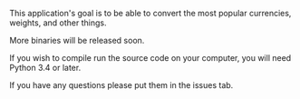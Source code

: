This application's goal is to be able to convert the most popular currencies, weights, and other things.

More binaries will be released soon.

If you wish to compile run the source code on your computer, you will need Python 3.4 or later.

If you have any questions please put them in the issues tab.